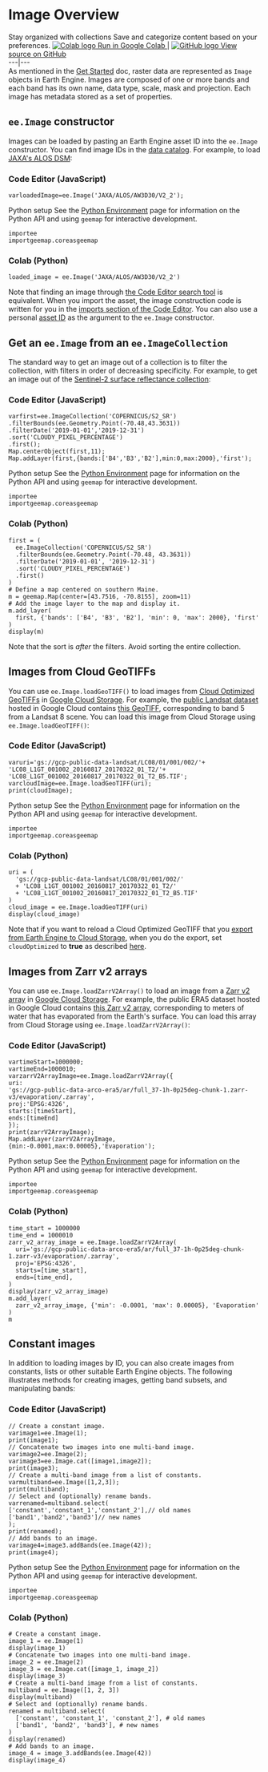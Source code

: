  
#  Image Overview
Stay organized with collections  Save and categorize content based on your preferences. 
[ ![Colab logo](https://developers.google.com/static/earth-engine/images/colab_logo_32px.png) Run in Google Colab ](https://colab.research.google.com/github/google/earthengine-community/blob/master/guides/linked/generated/image_overview.ipynb) |  [ ![GitHub logo](https://developers.google.com/static/earth-engine/images/GitHub-Mark-32px.png) View source on GitHub ](https://github.com/google/earthengine-community/blob/master/guides/linked/generated/image_overview.ipynb)  
---|---  
As mentioned in the [Get Started](https://developers.google.com/earth-engine/guides/getstarted#earth-engine-data-structures) doc, raster data are represented as `Image` objects in Earth Engine. Images are composed of one or more bands and each band has its own name, data type, scale, mask and projection. Each image has metadata stored as a set of properties.
##  `ee.Image` constructor 
Images can be loaded by pasting an Earth Engine asset ID into the `ee.Image` constructor. You can find image IDs in the [data catalog](https://developers.google.com/earth-engine/datasets). For example, to load [JAXA's ALOS DSM](https://developers.google.com/earth-engine/datasets/catalog/JAXA_ALOS_AW3D30_V3_2): 
### Code Editor (JavaScript)
```
varloadedImage=ee.Image('JAXA/ALOS/AW3D30/V2_2');
```

Python setup
See the [ Python Environment](https://developers.google.com/earth-engine/guides/python_install) page for information on the Python API and using `geemap` for interactive development.
```
importee
importgeemap.coreasgeemap
```

### Colab (Python)
```
loaded_image = ee.Image('JAXA/ALOS/AW3D30/V2_2')
```

Note that finding an image through [the Code Editor search tool](https://developers.google.com/earth-engine/guides/playground#search-tool) is equivalent. When you import the asset, the image construction code is written for you in the [imports section of the Code Editor](https://developers.google.com/earth-engine/guides/playground#imports). You can also use a personal [asset ID](https://developers.google.com/earth-engine/guides/manage_assets#asset_id) as the argument to the `ee.Image` constructor. 
##  Get an `ee.Image` from an `ee.ImageCollection`
The standard way to get an image out of a collection is to filter the collection, with filters in order of decreasing specificity. For example, to get an image out of the [Sentinel-2 surface reflectance collection](https://developers.google.com/earth-engine/datasets/catalog/COPERNICUS_S2_SR): 
### Code Editor (JavaScript)
```
varfirst=ee.ImageCollection('COPERNICUS/S2_SR')
.filterBounds(ee.Geometry.Point(-70.48,43.3631))
.filterDate('2019-01-01','2019-12-31')
.sort('CLOUDY_PIXEL_PERCENTAGE')
.first();
Map.centerObject(first,11);
Map.addLayer(first,{bands:['B4','B3','B2'],min:0,max:2000},'first');
```

Python setup
See the [ Python Environment](https://developers.google.com/earth-engine/guides/python_install) page for information on the Python API and using `geemap` for interactive development.
```
importee
importgeemap.coreasgeemap
```

### Colab (Python)
```
first = (
  ee.ImageCollection('COPERNICUS/S2_SR')
  .filterBounds(ee.Geometry.Point(-70.48, 43.3631))
  .filterDate('2019-01-01', '2019-12-31')
  .sort('CLOUDY_PIXEL_PERCENTAGE')
  .first()
)
# Define a map centered on southern Maine.
m = geemap.Map(center=[43.7516, -70.8155], zoom=11)
# Add the image layer to the map and display it.
m.add_layer(
  first, {'bands': ['B4', 'B3', 'B2'], 'min': 0, 'max': 2000}, 'first'
)
display(m)
```

Note that the sort is _after_ the filters. Avoid sorting the entire collection. 
##  Images from Cloud GeoTIFFs 
You can use `ee.Image.loadGeoTIFF()` to load images from [Cloud Optimized GeoTIFFs](https://github.com/cogeotiff/cog-spec/blob/master/spec.md) in [Google Cloud Storage](https://cloud.google.com/storage). For example, the [public Landsat dataset](https://console.cloud.google.com/marketplace/details/usgs-public-data/landast) hosted in Google Cloud contains [this GeoTIFF](https://console.cloud.google.com/storage/browser/_details/gcp-public-data-landsat/LC08/01/001/002/LC08_L1GT_001002_20160817_20170322_01_T2/LC08_L1GT_001002_20160817_20170322_01_T2_B5.TIF), corresponding to band 5 from a Landsat 8 scene. You can load this image from Cloud Storage using `ee.Image.loadGeoTIFF()`: 
### Code Editor (JavaScript)
```
varuri='gs://gcp-public-data-landsat/LC08/01/001/002/'+
'LC08_L1GT_001002_20160817_20170322_01_T2/'+
'LC08_L1GT_001002_20160817_20170322_01_T2_B5.TIF';
varcloudImage=ee.Image.loadGeoTIFF(uri);
print(cloudImage);
```

Python setup
See the [ Python Environment](https://developers.google.com/earth-engine/guides/python_install) page for information on the Python API and using `geemap` for interactive development.
```
importee
importgeemap.coreasgeemap
```

### Colab (Python)
```
uri = (
  'gs://gcp-public-data-landsat/LC08/01/001/002/'
  + 'LC08_L1GT_001002_20160817_20170322_01_T2/'
  + 'LC08_L1GT_001002_20160817_20170322_01_T2_B5.TIF'
)
cloud_image = ee.Image.loadGeoTIFF(uri)
display(cloud_image)
```

Note that if you want to reload a Cloud Optimized GeoTIFF that you [export from Earth Engine to Cloud Storage](https://developers.google.com/earth-engine/guides/exporting#to-cloud-storage), when you do the export, set `cloudOptimized` to **true** as described [here](https://developers.google.com/earth-engine/guides/exporting#configuration-parameters). 
##  Images from Zarr v2 arrays 
You can use `ee.Image.loadZarrV2Array()` to load an image from a [Zarr v2 array](https://zarr-specs.readthedocs.io/en/latest/v2/v2.0.html) in [Google Cloud Storage](https://cloud.google.com/storage). For example, the public ERA5 dataset hosted in Google Cloud contains [this Zarr v2 array](https://console.cloud.google.com/storage/browser/_details/gcp-public-data-arco-era5/ar/full_37-1h-0p25deg-chunk-1.zarr-v3/evaporation/.zarray), corresponding to meters of water that has evaporated from the Earth's surface. You can load this array from Cloud Storage using `ee.Image.loadZarrV2Array()`: 
### Code Editor (JavaScript)
```
vartimeStart=1000000;
vartimeEnd=1000010;
varzarrV2ArrayImage=ee.Image.loadZarrV2Array({
uri:
'gs://gcp-public-data-arco-era5/ar/full_37-1h-0p25deg-chunk-1.zarr-v3/evaporation/.zarray',
proj:'EPSG:4326',
starts:[timeStart],
ends:[timeEnd]
});
print(zarrV2ArrayImage);
Map.addLayer(zarrV2ArrayImage,{min:-0.0001,max:0.00005},'Evaporation');
```

Python setup
See the [ Python Environment](https://developers.google.com/earth-engine/guides/python_install) page for information on the Python API and using `geemap` for interactive development.
```
importee
importgeemap.coreasgeemap
```

### Colab (Python)
```
time_start = 1000000
time_end = 1000010
zarr_v2_array_image = ee.Image.loadZarrV2Array(
  uri='gs://gcp-public-data-arco-era5/ar/full_37-1h-0p25deg-chunk-1.zarr-v3/evaporation/.zarray',
  proj='EPSG:4326',
  starts=[time_start],
  ends=[time_end],
)
display(zarr_v2_array_image)
m.add_layer(
  zarr_v2_array_image, {'min': -0.0001, 'max': 0.00005}, 'Evaporation'
)
m
```

##  Constant images 
In addition to loading images by ID, you can also create images from constants, lists or other suitable Earth Engine objects. The following illustrates methods for creating images, getting band subsets, and manipulating bands:
### Code Editor (JavaScript)
```
// Create a constant image.
varimage1=ee.Image(1);
print(image1);
// Concatenate two images into one multi-band image.
varimage2=ee.Image(2);
varimage3=ee.Image.cat([image1,image2]);
print(image3);
// Create a multi-band image from a list of constants.
varmultiband=ee.Image([1,2,3]);
print(multiband);
// Select and (optionally) rename bands.
varrenamed=multiband.select(
['constant','constant_1','constant_2'],// old names
['band1','band2','band3']// new names
);
print(renamed);
// Add bands to an image.
varimage4=image3.addBands(ee.Image(42));
print(image4);
```

Python setup
See the [ Python Environment](https://developers.google.com/earth-engine/guides/python_install) page for information on the Python API and using `geemap` for interactive development.
```
importee
importgeemap.coreasgeemap
```

### Colab (Python)
```
# Create a constant image.
image_1 = ee.Image(1)
display(image_1)
# Concatenate two images into one multi-band image.
image_2 = ee.Image(2)
image_3 = ee.Image.cat([image_1, image_2])
display(image_3)
# Create a multi-band image from a list of constants.
multiband = ee.Image([1, 2, 3])
display(multiband)
# Select and (optionally) rename bands.
renamed = multiband.select(
  ['constant', 'constant_1', 'constant_2'], # old names
  ['band1', 'band2', 'band3'], # new names
)
display(renamed)
# Add bands to an image.
image_4 = image_3.addBands(ee.Image(42))
display(image_4)
```

